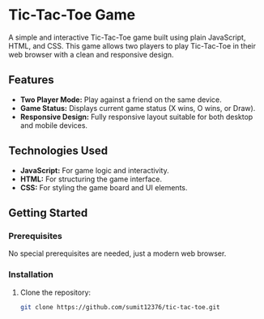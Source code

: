 # Tic-Tac-Toe Game

A simple and interactive Tic-Tac-Toe game built using plain JavaScript, HTML, and CSS. This game allows two players to play Tic-Tac-Toe in their web browser with a clean and responsive design.

## Features

- **Two Player Mode:** Play against a friend on the same device.
- **Game Status:** Displays current game status (X wins, O wins, or Draw).
- **Responsive Design:** Fully responsive layout suitable for both desktop and mobile devices.

## Technologies Used

- **JavaScript:** For game logic and interactivity.
- **HTML:** For structuring the game interface.
- **CSS:** For styling the game board and UI elements.

## Getting Started

### Prerequisites

No special prerequisites are needed, just a modern web browser.

### Installation

1. Clone the repository:

   ```bash
   git clone https://github.com/sumit12376/tic-tac-toe.git
